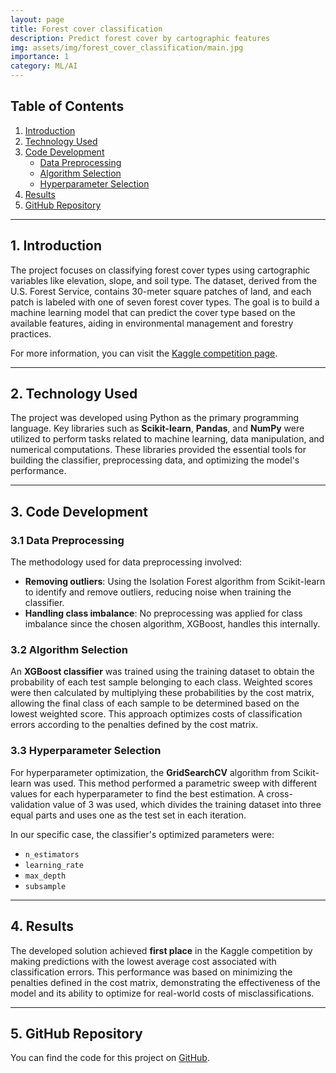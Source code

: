 ```yaml
---
layout: page
title: Forest cover classification
description: Predict forest cover by cartographic features
img: assets/img/forest_cover_classification/main.jpg
importance: 1
category: ML/AI
---
```

## Table of Contents
1. [Introduction](#1-introduction)
2. [Technology Used](#2-technology-used)
3. [Code Development](#3-code-development)
   - [Data Preprocessing](#31-data-preprocessing)
   - [Algorithm Selection](#32-algorithm-selection)
   - [Hyperparameter Selection](#33-hyperparameter-selection)
4. [Results](#4-results)
5. [GitHub Repository](#5-github-repository)

---

## 1. Introduction
The project focuses on classifying forest cover types using cartographic variables like elevation, slope, and soil type. The dataset, derived from the U.S. Forest Service, contains 30-meter square patches of land, and each patch is labeled with one of seven forest cover types. The goal is to build a machine learning model that can predict the cover type based on the available features, aiding in environmental management and forestry practices.

For more information, you can visit the [Kaggle competition page](https://www.kaggle.com/competitions/clasif-cubiertas-forestales).

---

## 2. Technology Used
The project was developed using Python as the primary programming language. Key libraries such as **Scikit-learn**, **Pandas**, and **NumPy** were utilized to perform tasks related to machine learning, data manipulation, and numerical computations. These libraries provided the essential tools for building the classifier, preprocessing data, and optimizing the model's performance.

---

## 3. Code Development

### 3.1 Data Preprocessing
The methodology used for data preprocessing involved:
- **Removing outliers**: Using the Isolation Forest algorithm from Scikit-learn to identify and remove outliers, reducing noise when training the classifier.
- **Handling class imbalance**: No preprocessing was applied for class imbalance since the chosen algorithm, XGBoost, handles this internally.

### 3.2 Algorithm Selection
An **XGBoost classifier** was trained using the training dataset to obtain the probability of each test sample belonging to each class. Weighted scores were then calculated by multiplying these probabilities by the cost matrix, allowing the final class of each sample to be determined based on the lowest weighted score. This approach optimizes costs of classification errors according to the penalties defined by the cost matrix.

### 3.3 Hyperparameter Selection
For hyperparameter optimization, the **GridSearchCV** algorithm from Scikit-learn was used. This method performed a parametric sweep with different values for each hyperparameter to find the best estimation. A cross-validation value of 3 was used, which divides the training dataset into three equal parts and uses one as the test set in each iteration.

In our specific case, the classifier's optimized parameters were:
- `n_estimators`
- `learning_rate`
- `max_depth`
- `subsample`

---

## 4. Results
The developed solution achieved **first place** in the Kaggle competition by making predictions with the lowest average cost associated with classification errors. This performance was based on minimizing the penalties defined in the cost matrix, demonstrating the effectiveness of the model and its ability to optimize for real-world costs of misclassifications.

---

## 5. GitHub Repository
You can find the code for this project on [GitHub](https://github.com/edgomezg/Forest-cover-classification).